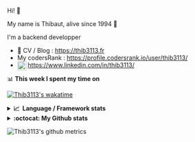 Hi! 👋

My name is Thibaut, alive since 1994 🍷

I'm a backend developper

-   📝 CV / Blog : https://thib3113.fr
-   My codersRank : https://profile.codersrank.io/user/thib3113/
-   <a href="https://www.linkedin.com/in/thib3113/"><img align="left" alt="Thib3113's Linkedin" width="21px" src="https://raw.githubusercontent.com/peterthehan/peterthehan/master/assets/linkedin.svg" /></a> https://www.linkedin.com/in/thib3113/

📊 **This week I spent my time on**

[![Thib3113's wakatime](https://github-readme-stats.vercel.app/api/wakatime?username=thib3113&layout=default&theme=dracula&langs_count=6&hide_title=true&hide_border=true)](https://wakatime.com/@thib3113)

<details>
  <summary><b>📈&nbsp;&nbsp;Language&nbsp;/&nbsp;Framework stats</b></summary>
  <br/>  
  <a href='https://profile.codersrank.io/user/thib3113/'>
  <img src='http://cr-skills-chart-widget.azurewebsites.net/api/api?username=thib3113&padding=30&skills=php,batchfile,javascript,less,mysql,reactjs,scss,shell,typescript,vue'>
  </a>
</details>

<details>
  <summary><b>:octocat: My Github stats</b></summary>
  <br/>  
  
  <img src="https://github-readme-stats.vercel.app/api?username=thib3113&theme=dracula&show_icons=true&" alt="Thib3113's GitHub stats" />

<!--START_SECTION:activity-->

1. 🎉 Merged PR [#165](https://github.com/thib3113/unifi-client/pull/165) in [thib3113/unifi-client](https://github.com/thib3113/unifi-client)
2. ❗️ Closed issue [#163](https://github.com/thib3113/unifi-client/issues/163) in [thib3113/unifi-client](https://github.com/thib3113/unifi-client)
3. 🎉 Merged PR [#180](https://github.com/thib3113/unifi-client/pull/180) in [thib3113/unifi-client](https://github.com/thib3113/unifi-client)
4. 🎉 Merged PR [#179](https://github.com/thib3113/unifi-client/pull/179) in [thib3113/unifi-client](https://github.com/thib3113/unifi-client)
5. 🎉 Merged PR [#178](https://github.com/thib3113/unifi-client/pull/178) in [thib3113/unifi-client](https://github.com/thib3113/unifi-client)
 <!--END_SECTION:activity-->

</details>

![Thib3113's github metrics](https://gist.githubusercontent.com/thib3113/83a96e16f8bca103f1b0e376186c66ec/raw/github-metrics.svg)
